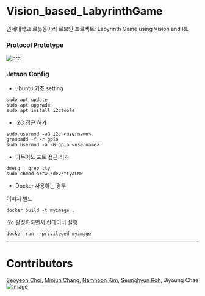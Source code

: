 # Vision_based_LabyrinthGame

연세대학교 로봇동아리 로보인 프로젝트: Labyrinth Game using Vision and RL

### Protocol Prototype

![crc](https://user-images.githubusercontent.com/68832065/224462272-75dc1f4a-ed3d-4447-bb47-38aac84fa0fb.JPG)

### Jetson Config
- ubuntu 기초 setting

```shell
sudo apt update
sudo apt upgrade
sudo apt install i2ctools
```

- I2C 접근 허가

```shell
sudo usermod -aG i2c <username>
groupadd -f -r gpio
sudo usermod -a -G gpio <username>
```

- 아두이노 포트 접근 허가

```shell
dmesg | grep tty
sudo chmod a+rw /dev/ttyACM0
```

- Docker 사용하는 경우

이미지 빌드
```shell
docker build -t myimage .
```

i2c 활성화하면서 컨테이너 실행
```shell
docker run --privileged myimage
```

---
# Contributors

[Seoyeon Choi](https://github.com/n00Nspr1ng), [Minjun Chang](https://github.com/wkdalswns0427), [Namhoon Kim](https://github.com/etoilekim), [Seunghyun Roh](https://github.com/seunghyun1130), Jiyoung Chae
![image](https://user-images.githubusercontent.com/97090402/222885665-9824e687-1dd2-46f7-aefa-0ac921711ab8.png)
